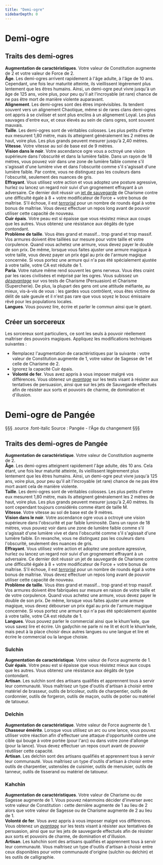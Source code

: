 ```yaml
---
title: "Demi-ogre"
sidebarDepth: 0
---
```

# Demi-ogre
## Traits des demi-ogres

**Augmentation de caractéristiques**. Votre valeur de Constitution augmente de 2 et votre valeur de Force de 2.  
**Âge**. Les demi-ogres arrivent rapidement à l'âge adulte, à l'âge de 10 ans. Cependant, une fois leur maturité atteinte, ils vieillissent légèrement plus lentement que les êtres humains. Ainsi, un demi-ogre peut vivre jusqu'à un âge de 125 ans, voire plus, pour peu qu'il ait l'incroyable (et rare) chance de ne pas être mort de manière violente auparavant.  
**Alignement**. Les demi-ogres sont des êtres imprévisibles. Ils tendent souvent vers un alignement Chaotique, même si de rares clans demi-ogres ont appris à se civiliser et sont plus enclins à un alignement Loyal. Les plus sauvages d'entre eux, et ceux élevés au sein de clans ogres, sont souvent mauvais.  
**Taille**. Les demi-ogres sont de véritables colosses. Les plus petits d'entre eux mesurent 1,80 mètre, mais ils atteignent généralement les 2 mètres de haut, voire plus. Les plus grands peuvent mesurer jusqu'à 2,40 mètres.  
**Vitesse**. Votre vitesse au sol de base est de 9 mètres.  
**Vision dans le noir**. Votre ascendance ogre vous a octroyé une vision supérieure dans l'obscurité et dans la lumière faible. Dans un rayon de 18 mètres, vous pouvez voir dans une zone de lumière faible comme s'il s'agissait d'une lumière vive et dans l'obscurité comme s'il s'agissait d'une lumière faible. Par contre, vous ne distinguez pas les couleurs dans l'obscurité, seulement des nuances de gris.  
**Effrayant**. Vous utilisez votre action et vous adoptez une posture agressive, hurlez ou lancez un regard noir suivi d'un grognement effrayant à un adversaire. Ce dernier doit réussir un [jet de sauvegarde](/utiliser-les-caracteristiques/#jets-de-sauvegarde) de Charisme contre une difficulté égale à 8 + votre modificateur de Force + votre bonus de maîtrise. S'il échoue, il est [_terrorisé_](/gerer-la-sante-du-personnage/#terrorise) pour un nombre de rounds égal à votre bonus de maîtrise. Vous devez effectuer un repos long avant de pouvoir utiliser cette capacité de nouveau.  
**Cuir épais**. Votre peau est si épaisse que vous résistez mieux aux coups que les autres. Vous obtenez une résistance aux dégâts de type contondant.  
**Problème de taille**. Vous êtes grand et massif... trop grand et trop massif. Vos armures doivent être taillées sur mesure pour votre taille et votre corpulence. Quand vous achetez une armure, vous devez payer le double de son prix. De même, lorsque vous faites ajuster une armure magique à votre taille, vous devez payer un prix égal au prix de l'armure magique concernée. Si vous portez une armure qui n'a pas été spécialement ajustée à votre taille, votre CA est réduite de 1.  
**Paria**. Votre nature même rend souvent les gens nerveux. Vous êtes craint par les races civilisées et méprisé par les ogres. Vous subissez un [_désavantage_](/utiliser-les-caracteristiques/#avantage-et-desavantage) sur vos tests de Charisme (Persuasion) et Charisme (Supercherie). De plus, la plupart des gens ont une attitude méfiante, au mieux, vis-à-vis de vous : les gardes vous contrôlent, vous êtes victime de délit de sale gueule et il n'est pas rare que vous soyez le bouc émissaire rêvé pour les populations locales.  
**Langues**. Vous pouvez lire, écrire et parler le commun ainsi que le géant.

## Créer un sorcereux
Les sorcereux sont particuliers, ce sont les seuls à pouvoir réellement maîtriser des pouvoirs magiques. Appliquez les modifications techniques suivantes :
* Remplacez l'augmentation de caractéristiques par la suivante : votre valeur de Constitution augmente de 1, votre valeur de Sagesse de 1 et celle de Charisme de 2.
* Ignorez la capacité Cuir épais.
* **Volonté de fer**. Vous avez appris à vous imposer malgré vos différences. Vous obtenez un [_avantage_](/utiliser-les-caracteristiques/#avantage-et-desavantage) sur les tests visant à résister aux tentatives de persuasion, ainsi que sur les jets de Sauvegarde effectués afin de résister aux sorts et pouvoirs de charme, de domination et d'illusion.

# <span class="icon-gondolfiere"></span> Demi-ogre de Pangée
§§§ .source .font-italic
Source : Pangée - l'Âge du changement
§§§
## Traits des demi-ogres de Pangée
**Augmentation de caractéristique**. Votre valeur de Constitution augmente de 2.  
**Âge**. Les demi-ogres atteignent rapidement l'âge adulte, dès 10 ans. Cela étant, une fois leur maturité atteinte, ils vieillissent légèrement plus lentement que les êtres humains. Ainsi, un demi-ogre peut vivre jusqu'à 125 ans, voire plus, pour peu qu'il ait l'incroyable (et rare) chance de ne pas être mort avant cela de manière violente.  
**Taille**. Les demi-ogres sont de véritables colosses. Les plus petits d'entre eux mesurent 1,80 mètre, mais ils atteignent généralement les 2 mètres de haut, voire plus. Les plus grands peuvent mesurer jusqu'à 2,40 mètres. Ils sont cependant toujours considérés comme étant de taille M.  
**Vitesse**. Votre vitesse au sol de base est de 9 mètres.  
**Vision dans le noir**. Votre ascendance ogre vous a octroyé une vision supérieure dans l'obscurité et par faible luminosité. Dans un rayon de 18 mètres, vous pouvez voir dans une zone de lumière faible comme s'il s'agissait d'une lumière vive et dans l'obscurité comme s'il s'agissait d'une lumière faible. En revanche, vous ne distinguez pas les couleurs dans l'obscurité, seulement des nuances de gris.  
**Effrayant**. Vous utilisez votre action et adoptez une posture agressive, hurlez ou lancez un regard noir suivi d'un grognement effrayant à un adversaire. Ce dernier doit réussir un jet de sauvegarde de Charisme contre une difficulté égale à 8 + votre modificateur de Force + votre bonus de maîtrise. S'il échoue, il est [_terrorisé_](/gerer-la-sante-du-personnage/#terrorise) pour un nombre de rounds égal à votre bonus de maîtrise. Vous devez effectuer un repos long avant de pouvoir utiliser cette capacité de nouveau.  
**Problème de taille**. Vous êtes grand et massif... trop grand et trop massif. Vos armures doivent être fabriquées sur mesure en raison de votre taille et de votre corpulence. Quand vous achetez une armure, vous devez payer le double de son prix. De même, lorsque vous faites ajuster une armure magique, vous devez débourser un prix égal au prix de l'armure magique concernée. Si vous portez une armure qui n'a pas été spécialement ajustée à votre taille, votre CA est réduite de 1.  
**Langues**. Vous pouvez parler le commercial ainsi que le khum'kele, que vous savez lire et écrire. Un gadychin ne parle ni ne lit et écrit le khum'kele, mais peut à la place choisir deux autres langues ou une langue et lire et écrire le commercial ou la langue choisie.

### Sulchin
**Augmentation de caractéristique**. Votre valeur de Force augmente de 1.  
**Cuir épais**. Votre peau est si épaisse que vous résistez mieux aux coups que les autres. Vous obtenez une résistance aux dégâts de type contondant.  
**Artisan**. Les sulchin sont des artisans qualifiés et apprennent tous à servir leur communauté. Vous maîtrisez un type d'outils d'artisan à choisir entre matériel de brasseur, outils de bricoleur, outils de charpentier, outils de cordonnier, outils de forgeron, outils de maçon, outils de potier ou matériel de tatoueur.

### Delchin
**Augmentation de caractéristique**. Votre valeur de Force augmente de 1.  
**Chasseur émérite**. Lorsque vous utilisez un arc ou une lance, vous pouvez utiliser votre réaction afin d'effectuer une attaque d'opportunité contre une cible qui bouge à votre portée (pour l'arc) ou dans votre zone d'allonge (pour la lance). Vous devez effectuer un repos court avant de pouvoir réutiliser cette capacité.  
**Artisan**. Les delchin sont des artisans qualifiés et apprennent tous à servir leur communauté. Vous maîtrisez un type d'outils d'artisan à choisir entre outils de charpentier, ustensiles de cuisinier, outils de menuisier, outils de tanneur, outils de tisserand ou matériel de tatoueur.

### Kahchin
**Augmentation de caractéristiques**. Votre valeur de Charisme ou de Sagesse augmente de 1. Vous pouvez néanmoins décider d'inverser avec votre valeur de Constitution : cette dernière augmente de 1 au lieu de 2 alors que votre valeur de Sagesse ou de Charisme augmente de 2 au lieu de 1.  
**Volonté de fer**. Vous avez appris à vous imposer malgré vos différences. Vous obtenez un [_avantage_](/utiliser-les-caracteristiques/#avantage-et-desavantage) sur les tests visant à résister aux tentatives de persuasion, ainsi que sur les jets de sauvegarde effectués afin de résister aux sorts et pouvoirs de charme, de domination et d'illusion.  
**Artisan**. Les kahchin sont des artisans qualifiés et apprennent tous à servir leur communauté. Vous maîtrisez un type d'outils d'artisan à choisir entre ceux disponibles pour votre communauté d'origine (sulchin ou delchin) et les outils de calligraphie.
